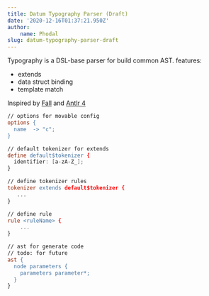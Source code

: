 ```yaml
---
title: Datum Typography Parser (Draft)
date: '2020-12-16T01:37:21.950Z'
author:
    name: Phodal
slug: datum-typography-parser-draft
---
```


Typography is a DSL-base parser for build common AST. features:

 - extends
 - data struct binding
 - template match

Inspired by [Fall](https://github.com/matklad/fall) and [Antlr 4](https://github.com/antlr/antlr4)

```lex
// options for movable config
options {
  name  -> "c";
}

// default tokenizer for extends
define default$tokenizer {
  identifier: [a-zA-Z_];
}

// define tokenizer rules
tokenizer extends default$tokenizer {
   ...
}

// define rule
rule <ruleName> {
    ...
}

// ast for generate code
// todo: for future
ast {
  node parameters {
    parameters parameter*;
  }
}
```

